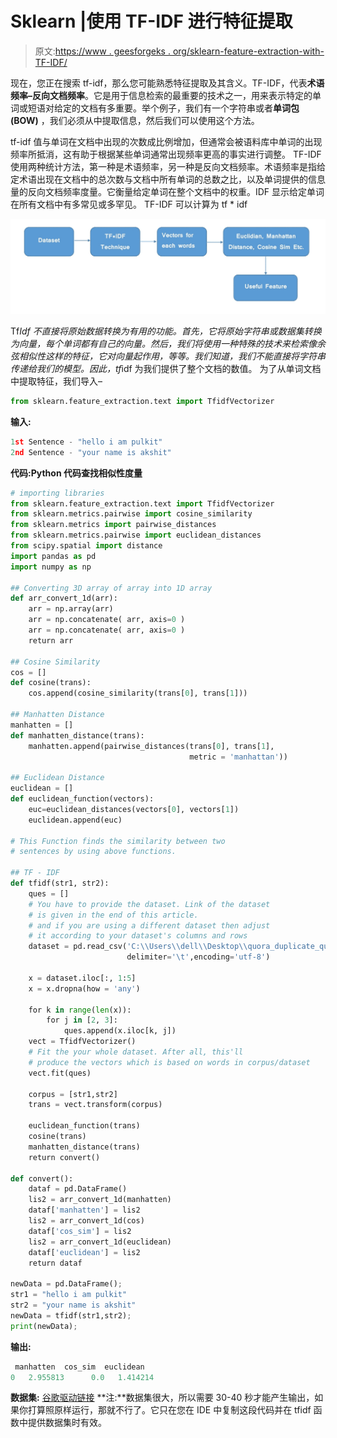 # Sklearn |使用 TF-IDF 进行特征提取

> 原文:[https://www . geesforgeks . org/sklearn-feature-extraction-with-TF-IDF/](https://www.geeksforgeeks.org/sklearn-feature-extraction-with-tf-idf/)

现在，您正在搜索 tf-idf，那么您可能熟悉特征提取及其含义。TF-IDF，代表**术语频率–反向文档频率**。它是用于信息检索的最重要的技术之一，用来表示特定的单词或短语对给定的文档有多重要。举个例子，我们有一个字符串或者**单词包(BOW)** ，我们必须从中提取信息，然后我们可以使用这个方法。

tf-idf 值与单词在文档中出现的次数成比例增加，但通常会被语料库中单词的出现频率所抵消，这有助于根据某些单词通常出现频率更高的事实进行调整。
TF-IDF 使用两种统计方法，第一种是术语频率，另一种是反向文档频率。术语频率是指给定术语出现在文档中的总次数与文档中所有单词的总数之比，以及单词提供的信息量的反向文档频率度量。它衡量给定单词在整个文档中的权重。IDF 显示给定单词在所有文档中有多常见或多罕见。
TF-IDF 可以计算为 tf * idf

![](img/befa0f3501cbb5600643872f4be54474.png)

Tf*Idf 不直接将原始数据转换为有用的功能。首先，它将原始字符串或数据集转换为向量，每个单词都有自己的向量。然后，我们将使用一种特殊的技术来检索像余弦相似性这样的特征，它对向量起作用，等等。我们知道，我们不能直接将字符串传递给我们的模型。因此，tf*idf 为我们提供了整个文档的数值。
为了从单词文档中提取特征，我们导入–

```py
from sklearn.feature_extraction.text import TfidfVectorizer
```

**输入:**

```py
1st Sentence - "hello i am pulkit"
2nd Sentence - "your name is akshit"

```

 **代码:Python 代码查找相似性度量**

```py
# importing libraries
from sklearn.feature_extraction.text import TfidfVectorizer
from sklearn.metrics.pairwise import cosine_similarity
from sklearn.metrics import pairwise_distances
from sklearn.metrics.pairwise import euclidean_distances
from scipy.spatial import distance
import pandas as pd
import numpy as np

## Converting 3D array of array into 1D array
def arr_convert_1d(arr):
    arr = np.array(arr)
    arr = np.concatenate( arr, axis=0 )
    arr = np.concatenate( arr, axis=0 )
    return arr

## Cosine Similarity
cos = []
def cosine(trans):
    cos.append(cosine_similarity(trans[0], trans[1]))

## Manhatten Distance
manhatten = []
def manhatten_distance(trans):
    manhatten.append(pairwise_distances(trans[0], trans[1], 
                                        metric = 'manhattan'))

## Euclidean Distance
euclidean = []
def euclidean_function(vectors):
    euc=euclidean_distances(vectors[0], vectors[1])
    euclidean.append(euc)

# This Function finds the similarity between two 
# sentences by using above functions.

## TF - IDF
def tfidf(str1, str2):
    ques = []
    # You have to provide the dataset. Link of the dataset 
    # is given in the end of this article. 
    # and if you are using a different dataset then adjust 
    # it according to your dataset's columns and rows
    dataset = pd.read_csv('C:\\Users\\dell\\Desktop\\quora_duplicate_questions.tsv', 
                          delimiter='\t',encoding='utf-8')

    x = dataset.iloc[:, 1:5]
    x = x.dropna(how = 'any')

    for k in range(len(x)):
        for j in [2, 3]:
            ques.append(x.iloc[k, j])
    vect = TfidfVectorizer()
    # Fit the your whole dataset. After all, this'll 
    # produce the vectors which is based on words in corpus/dataset
    vect.fit(ques)

    corpus = [str1,str2]
    trans = vect.transform(corpus)

    euclidean_function(trans)
    cosine(trans)
    manhatten_distance(trans)
    return convert()

def convert():
    dataf = pd.DataFrame()
    lis2 = arr_convert_1d(manhatten)
    dataf['manhatten'] = lis2
    lis2 = arr_convert_1d(cos)
    dataf['cos_sim'] = lis2
    lis2 = arr_convert_1d(euclidean)
    dataf['euclidean'] = lis2
    return dataf

newData = pd.DataFrame(); 
str1 = "hello i am pulkit"
str2 = "your name is akshit"
newData = tfidf(str1,str2);
print(newData);
```

**输出:**

```py
 manhatten  cos_sim  euclidean
0   2.955813      0.0   1.414214 
```

**数据集:** [谷歌驱动链接](https://drive.google.com/open?id=1JPTG0LlrFyTgX1IdlX0PyL5_iuIafZjN)
**注:**数据集很大，所以需要 30-40 秒才能产生输出，如果你打算照原样运行，那就不行了。它只在您在 IDE 中复制这段代码并在 tfidf 函数中提供数据集时有效。